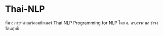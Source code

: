 # Thai-NLP
ที่มา:
ภาษาศาสตร์คอมพิวเตอร์ Thai NLP
Programming for NLP โดย อ. ดร.อรรถพล ธำรงรัตนฤทธิ์

